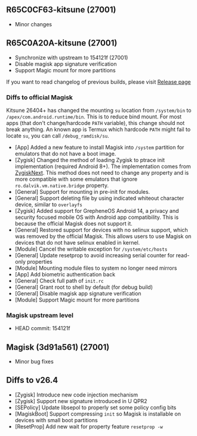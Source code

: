 ## R65C0CF63-kitsune (27001)

- Minor changes

## R65C0A20A-kitsune (27001)

- Synchronize with upstream to 154121f (27001)
- Disable magisk app signature verification
- Support Magic mount for more partitions

If you want to read changelog of previous builds, please visit [Release page](https://github.com/HuskyDG/magisk-files/releases)

### Diffs to official Magisk

Kitsune 26404+ has changed the mounting `su` location from `/system/bin` to `/apex/com.android.runtime/bin`. This is to reduce bind mount. For most apps (that don't change/hardcode `PATH` variable), this change should not break anything. An known app is Termux which hardcode `PATH` might fail to locate `su`, you can call `/debug_ramdisk/su`.

- [App] Added a new feature to install Magisk into `/system` partition for emulators that do not have a boot image.
- [Zygisk] Changed the method of loading Zygisk to ptrace init implementation (required Android 8+). The implementation comes from [ZygiskNext](https://github.com/Dr-TSNG/ZygiskNext). This method does not need to change any property and is more compatible with some emulators that ignore `ro.dalvik.vm.native.bridge` property.
- [General] Support for mounting in pre-init for modules.
- [General] Support deleting file by using indicated whiteout character device, similar to `overlayfs`
- [Zygisk] Added support for GrepheneOS Android 14, a privacy and security focused mobile OS with Android app compatibility. This is because the official Magisk does not support it.
- [General] Restored support for devices with no selinux support, which was removed by the official Magisk. This allows users to use Magisk on devices that do not have selinux enabled in kernel.
- [Module] Cancel the writable exception for `/system/etc/hosts`
- [General] Update resetprop to avoid increasing serial counter for read-only properties
- [Module] Mounting module files to system no longer need mirrors
- [App] Add biometric authentication back
- [General] Check full path of `init.rc`
- [General] Grant root to shell by default (for debug build)
- [General] Disable magisk app signature verification
- [Module] Support Magic mount for more partitions

### Magisk upstream level

- HEAD commit: 154121f

## Magisk (3d91a561) (27001)

- Minor bug fixes

## Diffs to v26.4

- [Zygisk] Introduce new code injection mechanism
- [Zygisk] Support new signature introduced in U QPR2
- [SEPolicy] Update libsepol to properly set some policy config bits
- [MagiskBoot] Support compressing `init` so Magisk is installable on devices with small boot partitions
- [ResetProp] Add new wait for property feature `resetprop -w`
